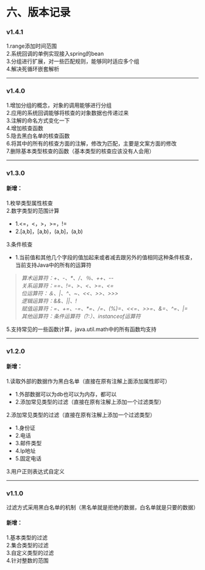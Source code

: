 # 六、版本记录
### v1.4.1
1.range添加时间范围<br />
2.系统回调的单例实现接入spring的bean<br />
3.分组进行扩展，对一些匹配规则，能够同时适应多个组<br />
4.解决死循环嵌套解析<br />

---

### v1.4.0
1.增加分组的概念，对象的调用能够进行分组<br />
2.应用的系统回调能够将核查的对象数据也传递过来<br />
3.注解的命名方式变化一下<br />
4.增加核查函数<br />
5.隐去黑白名单的核查函数<br />
6.将其中的所有的核查方面的注解，修改为匹配，主要是文案方面的修改<br />
7.删除基本类型核查的函数（基本类型的核查应该没有人会用）

---

### v1.3.0
#### 新增：<br>
1.枚举类型属性核查<br />
2.数字类型的范围计算<br />
  - 1.<=，<，>，>=，!=<br />
  - 2.[a,b]，[a,b)，(a,b]，(a,b)<br />

3.条件核查<br />
  - 1.当前值和其他几个字段的值加起来或者减去跟另外的值相同这种条件核查，当前支持Java中的所有的运算符
> _算术运算符：+、-、*、/、％、++、--_<br>
> _关系运算符：==、!=、>、<、>=、<=_<br>
> _位运算符：＆、|、^、~、<<、>>、>>>_<br>
> _逻辑运算符：&&、||、!_<br>
> _赋值运算符：=、+=、-=、*=、/=、(%)=、<<=、>>=、&=、^=、|=_<br>
> _其他运算符：条件运算符（?:）、instanceof运算符_<br>

5.支持常见的一些函数计算，java.util.math中的所有函数均支持

---

### v1.2.0
#### 新增：<br>
1.读取外部的数据作为黑白名单（直接在原有注解上面添加属性即可） <br>
  - 1.外部数据可以为db也可以为内存，都可以<br>
  - 2.添加常见类型的过滤（直接在原有注解上添加一个过滤类型）<br>

2.添加常见类型的过滤（直接在原有注解上添加一个过滤类型）<br>
  - 1.身份证
  - 2.电话
  - 3.邮件类型<br>
  - 4.Ip地址<br>
  - 5.固定电话<br>

3.用户正则表达式自定义<br>

---

### v1.1.0
过滤方式采用黑白名单的机制（黑名单就是拒绝的数据，白名单就是只要的数据）<br>
#### 新增：<br>
1.基本类型的过滤 <br>
2.集合类型的过滤 <br>
3.自定义类型的过滤<br>
4.针对整数的范围<br>
